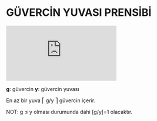 # GÜVERCİN YUVASI PRENSİBİ
![first eqution](https://latex.codecogs.com/gif.latex?%5CLARGE%20g%2Cy%20%5C%2C%20%5C%2C%20%5Cepsilon%20%5C%2C%20Z%5E%7B&plus;%7D)

**g**: güvercin
 **y**: güvercin yuvası

En az bir yuva ⎡ g/y ⎤ güvercin içerir.

NOT: g ≤ y olması durumunda dahi [g/y]=1 olacaktır.
